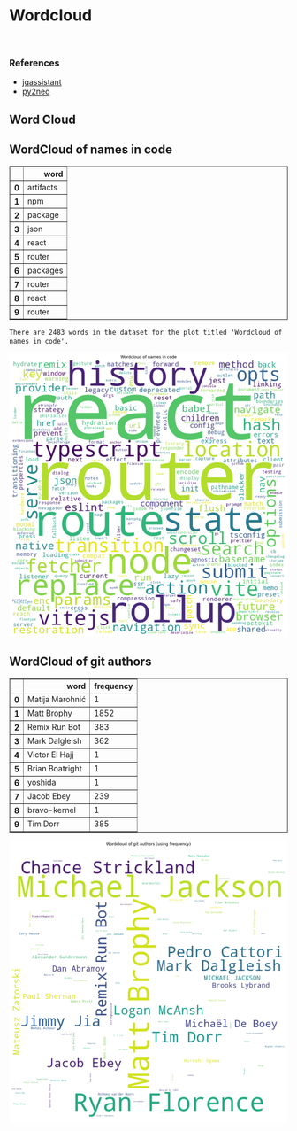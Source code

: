 # Wordcloud
<br>  

### References
- [jqassistant](https://jqassistant.org)
- [py2neo](https://py2neo.org/2021.1/)





## Word Cloud

## WordCloud of names in code




<div>
<table border="1" class="dataframe">
  <thead>
    <tr style="text-align: right;">
      <th></th>
      <th>word</th>
    </tr>
  </thead>
  <tbody>
    <tr>
      <th>0</th>
      <td>artifacts</td>
    </tr>
    <tr>
      <th>1</th>
      <td>npm</td>
    </tr>
    <tr>
      <th>2</th>
      <td>package</td>
    </tr>
    <tr>
      <th>3</th>
      <td>json</td>
    </tr>
    <tr>
      <th>4</th>
      <td>react</td>
    </tr>
    <tr>
      <th>5</th>
      <td>router</td>
    </tr>
    <tr>
      <th>6</th>
      <td>packages</td>
    </tr>
    <tr>
      <th>7</th>
      <td>router</td>
    </tr>
    <tr>
      <th>8</th>
      <td>react</td>
    </tr>
    <tr>
      <th>9</th>
      <td>router</td>
    </tr>
  </tbody>
</table>
</div>



    There are 2483 words in the dataset for the plot titled 'Wordcloud of names in code'.



    
![png](Wordcloud_files/Wordcloud_14_1.png)
    


## WordCloud of git authors




<div>
<table border="1" class="dataframe">
  <thead>
    <tr style="text-align: right;">
      <th></th>
      <th>word</th>
      <th>frequency</th>
    </tr>
  </thead>
  <tbody>
    <tr>
      <th>0</th>
      <td>Matija Marohnić</td>
      <td>1</td>
    </tr>
    <tr>
      <th>1</th>
      <td>Matt Brophy</td>
      <td>1852</td>
    </tr>
    <tr>
      <th>2</th>
      <td>Remix Run Bot</td>
      <td>383</td>
    </tr>
    <tr>
      <th>3</th>
      <td>Mark Dalgleish</td>
      <td>362</td>
    </tr>
    <tr>
      <th>4</th>
      <td>Victor El Hajj</td>
      <td>1</td>
    </tr>
    <tr>
      <th>5</th>
      <td>Brian Boatright</td>
      <td>1</td>
    </tr>
    <tr>
      <th>6</th>
      <td>yoshida</td>
      <td>1</td>
    </tr>
    <tr>
      <th>7</th>
      <td>Jacob Ebey</td>
      <td>239</td>
    </tr>
    <tr>
      <th>8</th>
      <td>bravo-kernel</td>
      <td>1</td>
    </tr>
    <tr>
      <th>9</th>
      <td>Tim Dorr</td>
      <td>385</td>
    </tr>
  </tbody>
</table>
</div>




    
![png](Wordcloud_files/Wordcloud_17_0.png)
    

